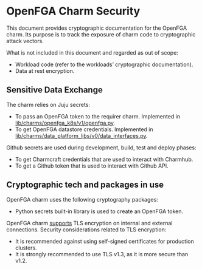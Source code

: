 # OpenFGA Charm Security

This document provides cryptographic documentation for the OpenFGA charm. Its purpose is to track the exposure of charm code to cryptographic attack vectors.

What is not included in this document and regarded as out of scope:

- Workload code (refer to the workloads’ cryptographic documentation).
- Data at rest encryption.

## Sensitive Data Exchange

The charm relies on Juju secrets:

- To pass an OpenFGA token to the requirer charm. Implemented in [lib/charms/openfga_k8s/v1/openfga.py](https://github.com/canonical/openfga-operator/blob/ef27bcec0699a6f67ed6ae9130d7b78a6c79c821/lib/charms/openfga_k8s/v1/openfga.py).
- To get OpenFGA datastore credentials. Implemented in [lib/charms/data_platform_libs/v0/data_interfaces.py](https://github.com/canonical/openfga-operator/blob/ef27bcec0699a6f67ed6ae9130d7b78a6c79c821/lib/charms/data_platform_libs/v0/data_interfaces.py).

Github secrets are used during development, build, test and deploy phases:

- To get Charmcraft credentials that are used to interact with Charmhub.
- To get a Github token that is used to interact with Github API.

## Cryptographic tech and packages in use

OpenFGA charm uses the following cryptography packages:

- Python secrets built-in library is used to create an OpenFGA token.

OpenFGA charm [supports](https://github.com/canonical/openfga-operator?tab=readme-ov-file#tls-certificates-interface) TLS encryption on internal and external connections. Security considerations related to TLS encryption:

- It is recommended against using self-signed certificates for production clusters.
- It is strongly recommended to use TLS v1.3, as it is more secure than v1.2.
